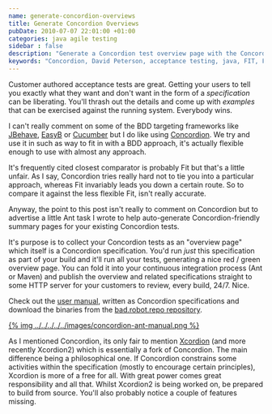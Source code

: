 ```yaml
---
name: generate-concordion-overviews
title: Generate Concordion Overviews
pubDate: 2010-07-07 22:01:00 +01:00
categories: java agile testing
sidebar : false
description: "Generate a Concordion test overview page with the Concordion Ant Task"
keywords: "Concordion, David Peterson, acceptance testing, java, FIT, Fitnesse, Yatspec, Xcordion"
---
```


Customer authored acceptance tests are great. Getting your users to tell you exactly what they want and don't want in the form of a _specification_ can be liberating. You'll thrash out the details and come up with _examples_ that can be exercised against the running system. Everybody wins.

I can't really comment on some of the BDD targeting frameworks like [JBehave](http://jbehave.org/), [EasyB](http://www.easyb.org/) or [Cucumber](http://cukes.info/) but I do like using [Concordion](http://www.concordion.org/). We try and use it in such as way to fit in with a BDD approach, it's actually flexible enough to use with almost any approach.

It's frequently cited closest comparator is probably Fit but that's a little unfair. As I say, Concordion tries really hard not to tie you into a particular approach, whereas Fit invariably leads you down a certain route. So to compare it against the less flexible Fit, isn't really accurate.
  
Anyway, the point to this post isn't really to comment on Concordion but to advertise a little Ant task I wrote to help auto-generate Concordion-friendly summary pages for your existing Concordion tests.

<!-- more -->
  
It's purpose is to collect your Concordion tests as an "overview page" which itself is a Concordion specification. You'd run _just_ this specification as part of your build and it'll run all your tests, generating a nice red / green overview page. You can fold it into your continuous integration process (Ant or Maven) and publish the overview and related specifications straight to some HTTP server for your customers to review, every build, 24/7. Nice.


Check out the [user manual](http://badrobot.googlecode.com/svn/trunk/bad.robot/concordion-ant-task/manual/Overview.html), written as Concordion specifications and download the binaries from the [bad.robot.repo repository](http://robotooling.com/maven/bad/robot/concordion-ant-task/).

[{% img ../../../../../images/concordion-ant-manual.png %}](http://badrobot.googlecode.com/svn/trunk/bad.robot/concordion-ant-task/manual/Overview.html)

  
As I mentioned Concordion, its only fair to mention [Xcordion](http://code.google.com/p/xcordion/) (and more recently Xcordion2) which is essentially a fork of Concordion. The main difference being a philosophical one. If Concordion constrains some activities within the specification (mostly to encourage certain principles), Xcordion is more of a free for all. With great power comes great responsibility and all that. Whilst Xcordion2 is being worked on, be prepared to build from source. You'll also probably notice a couple of features missing.




